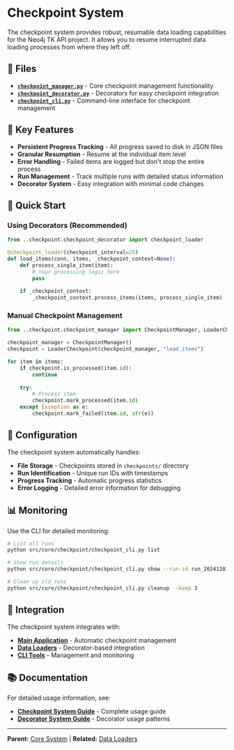 # Checkpoint System

The checkpoint system provides robust, resumable data loading capabilities for the Neo4j TK API project. It allows you to resume interrupted data loading processes from where they left off.

## 📁 Files

- **[`checkpoint_manager.py`](checkpoint_manager.py)** - Core checkpoint management functionality
- **[`checkpoint_decorator.py`](checkpoint_decorator.py)** - Decorators for easy checkpoint integration
- **[`checkpoint_cli.py`](checkpoint_cli.py)** - Command-line interface for checkpoint management

## 🚀 Key Features

- **Persistent Progress Tracking** - All progress saved to disk in JSON files
- **Granular Resumption** - Resume at the individual item level
- **Error Handling** - Failed items are logged but don't stop the entire process
- **Run Management** - Track multiple runs with detailed status information
- **Decorator System** - Easy integration with minimal code changes

## 📖 Quick Start

### Using Decorators (Recommended)

```python
from ..checkpoint.checkpoint_decorator import checkpoint_loader

@checkpoint_loader(checkpoint_interval=25)
def load_items(conn, items, _checkpoint_context=None):
    def process_single_item(item):
        # Your processing logic here
        pass
    
    if _checkpoint_context:
        _checkpoint_context.process_items(items, process_single_item)
```

### Manual Checkpoint Management

```python
from ..checkpoint.checkpoint_manager import CheckpointManager, LoaderCheckpoint

checkpoint_manager = CheckpointManager()
checkpoint = LoaderCheckpoint(checkpoint_manager, "load_items")

for item in items:
    if checkpoint.is_processed(item.id):
        continue
    
    try:
        # Process item
        checkpoint.mark_processed(item.id)
    except Exception as e:
        checkpoint.mark_failed(item.id, str(e))
```

## 🔧 Configuration

The checkpoint system automatically handles:

- **File Storage** - Checkpoints stored in `checkpoints/` directory
- **Run Identification** - Unique run IDs with timestamps
- **Progress Tracking** - Automatic progress statistics
- **Error Logging** - Detailed error information for debugging

## 📊 Monitoring

Use the CLI for detailed monitoring:

```bash
# List all runs
python src/core/checkpoint/checkpoint_cli.py list

# Show run details
python src/core/checkpoint/checkpoint_cli.py show --run-id run_20241201_143022

# Clean up old runs
python src/core/checkpoint/checkpoint_cli.py cleanup --keep 3
```

## 🔗 Integration

The checkpoint system integrates with:

- **[Main Application](../../main.py)** - Automatic checkpoint management
- **[Data Loaders](../../loaders/README.md)** - Decorator-based integration
- **[CLI Tools](checkpoint_cli.py)** - Management and monitoring

## 📚 Documentation

For detailed usage information, see:

- **[Checkpoint System Guide](../../../docs/checkpoint-system.md)** - Complete usage guide
- **[Decorator System Guide](../../../docs/decorator-system.md)** - Decorator usage patterns

---

**Parent:** [Core System](../README.md) | **Related:** [Data Loaders](../../loaders/README.md) 